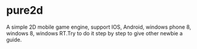 pure2d
======

A simple 2D mobile game engine, support IOS, Android, windows phone 8, windows 8, windows RT.Try to do it step by step to give other newbie a guide.

